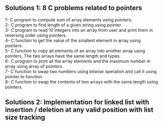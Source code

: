 ## Solutions 1: 8 C problems related to pointers

1- C program to compute sum  of array elements using pointers.<br />
2- C program to find length of a given string using pointer.<br />
3- C program to read 10 integers into an array from user and print them in reversing order using pointers.<br />
4- C function to get the value of the smallest element in array using pointers.<br />
5- C function to copy all elements of an array into another array using pointers. The two arrays have the same length and types.<br />
6- C program to print all the array elements and the maximum number in array using array of pointers.<br />
7- C function to swap two numbers using bitwise operation and call it using pointer to function.<br />
8- C function to swap the contents of two arrays with the same length using pointers.<br />

## Solutions 2: Implementation for linked list with insertion / deletion at any valid position with list size tracking
